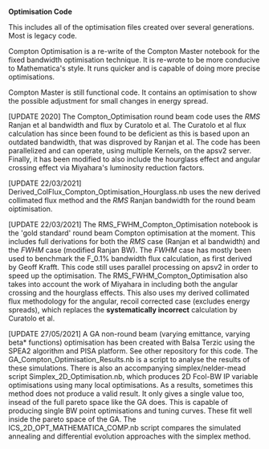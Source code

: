 __Optimisation Code__

This includes all of the optimisation files created over several generations. Most is legacy code.

Compton Optimisation is a re-write of the Compton Master notebook for the fixed bandwidth optimisation technique.
It is re-wrote to be more conducive to Mathematica's style. It runs quicker and is capable of doing more precise optimisations.

Compton Master is still functional code. It contains an optimisation to show the possible adjustment for small changes in energy spread.

[UPDATE 2020] The Compton_Optimisation round beam code uses the *RMS* Ranjan et al bandwidth and flux by Curatolo et al. The Curatolo et al flux calculation has since been found to be deficient as this is based upon an outdated bandwidth, that was disproved by Ranjan et al. The code has been parallelized and can operate, using multiple Kernels, on the apsv2 server. Finally, it has been modified to also include the hourglass effect and angular crossing effect via Miyahara's luminosity reduction factors.  

[UPDATE 22/03/2021] Derived_ColFlux_Compton_Optimisation_Hourglass.nb uses the new derived collimated flux method and the *RMS* Ranjan bandwidth for the round beam oiptimisation. 

[UPDATE 22/03/2021] The RMS_FWHM_Compton_Optimisation notebook is the 'gold standard' round beam Compton optimisation at the moment. This includes full derivations for both the *RMS* case (Ranjan et al bandwidth) and the *FWHM* case (modified Ranjan BW). The *FWHM* case has mostly been used to benchmark the F_0.1% bandwidth flux calculation, as first derived by Geoff Krafft. This code still uses parallel processing on apsv2 in order to speed up the optimisation. The RMS_FWHM_Compton_Optimisation also takes into account the work of Miyahara in including both the angular crossing and the hourglass effects. This also uses my derived collimated flux methodology for the angular, recoil corrected case (excludes energy spreads), which replaces the __systematically incorrect__ calculation by Curatolo et al. 

[UPDATE 27/05/2021] A GA non-round beam (varying emittance, varying beta* functions) optimisation has been created with Balsa Terzic using the SPEA2 algorithm and PISA platform. See other repository for this code. The GA_Compton_Optimisation_Results.nb is a script to analyse the results of these simulations. There is also an accompanying simplex/nelder-mead script Simplex_2D_Optimisation.nb, which produces 2D Fcol-BW IP variable optimisations using many local optimisations. As a results, sometimes this method does not produce a valid result. It only gives a single value too, insead of the full pareto space like the GA does. This is capable of producing single BW point optimisations and tuning curves. These fit well inside the pareto space of the GA. The ICS_2D_OPT_MATHEMATICA_COMP.nb script compares the simulated annealing and differential evolution approaches with the simplex method.   
